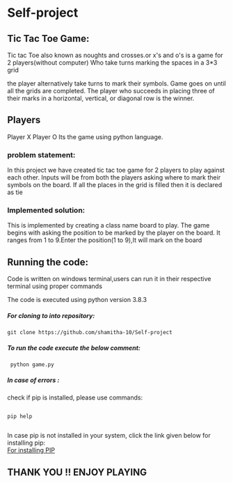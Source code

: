 # Self-project
<h2> Tic Tac Toe Game:</h2>
<p>Tic tac Toe also known as noughts and crosses.or x's and o's is a game for 2 players(without computer)
Who take turns marking the spaces in a 3*3 grid</p>

<p>the player alternatively take turns to mark their symbols.
Game goes on until all the grids are completed.
The player who succeeds in placing three of their marks in a horizontal, vertical, or diagonal row is the winner.</p>

<h2>Players</h2>
Player X
Player O
Its the game using python language.

<h3>problem statement:</h3>

<p>In this project we have created tic tac toe game for 2 players to play against each other.
Inputs will be from both the players asking where to mark their symbols on the board.
If all the places in the grid is filled then it is declared as tie</p>

<h3>Implemented solution:</h3>

<p>This is implemented by creating a class name board to play.
The game begins with asking the position to be marked by the player on the board.
It ranges from 1 to 9.Enter the position(1 to 9),It will mark on the board</p>

<h2>Running the code:</h2>

<p>Code is written on windows terminal,users can run it in their respective terminal using proper commands</p>
The code is executed using python version 3.8.3

<h5>For cloning to into repository:</h5>

```
git clone https://github.com/shamitha-10/Self-project

```

<h5>To run the code execute the below comment:</h5>

```
 python game.py

```
<h5>In case of errors :</h5>

check if pip is installed, please use commands:

```

pip help


```

In case pip is not installed in your system, click the link given below for installing pip:</br>
<a href="">For installing PIP</a>


<p allign=center ><h2>THANK YOU !!
ENJOY PLAYING </h2><p>
